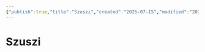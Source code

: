 ```yaml
---
{"publish":true,"title":"Szuszi","created":"2025-07-15","modified":"2025-07-16T10:45:38.746+02:00","published":"2025-07-15","cssclasses":""}
---
```


# Szuszi
